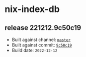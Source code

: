 # nix-index-db
## release 221212.9c50c19
- Built against channel: [`master`](https://github.com/nixos/nixpkgs/tree/master)
- Built against commit: [`9c50c19`](https://github.com/NixOS/nixpkgs/commit/9c50c19bc21603feb07043a0d58b2a748467b7fe)
- Build date: `2022-12-12`
